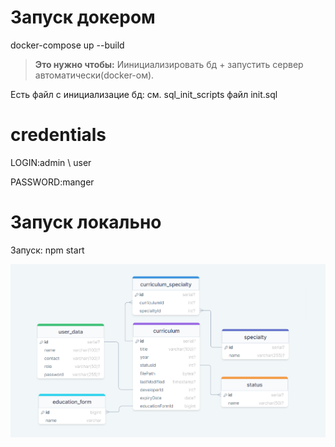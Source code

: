# Запуск докером

docker-compose up --build

> **Это нужно чтобы:** Иинициализировать бд + запустить сервер автоматически(docker-ом).

Есть файл с инициализацие бд: см. sql_init_scripts файл init.sql

# credentials

LOGIN:admin \ user

PASSWORD:manger

# Запуск локально

Запуск: npm start

![Схема базы данных](database_schema.png)
